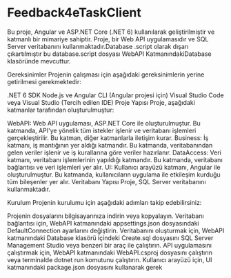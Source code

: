 # Feedback4eTaskClient

Bu proje, Angular ve ASP.NET Core (.NET 6) kullanılarak geliştirilmiştir ve katmanlı bir mimariye sahiptir. Proje, bir Web API uygulamasıdır ve SQL Server veritabanını kullanmaktadır.Database .script olarak dışarı çıkartılmıştır bu database.script dosyası WebAPI KatmanındakiDatabase klasöründe mevcuttur.

Gereksinimler
Projenin çalışması için aşağıdaki gereksinimlerin yerine getirilmesi gerekmektedir:

.NET 6 SDK
Node.js ve Angular CLI (Angular projesi için)
Visual Studio Code veya Visual Studio (Tercih edilen IDE)
Proje Yapısı
Proje, aşağıdaki katmanlar tarafından oluşturulmuştur:

WebAPI: Web API uygulaması, ASP.NET Core ile oluşturulmuştur. Bu katmanda, API'ye yönelik tüm istekler işlenir ve veritabanı işlemleri gerçekleştirilir. Bu katman, diğer katmanlarla iletişim kurar.
Business: İş katmanı, iş mantığının yer aldığı katmandır. Bu katmanda, veritabanından gelen veriler işlenir ve iş kurallarına göre veriler hazırlanır.
DataAccess: Veri katmanı, veritabanı işlemlerinin yapıldığı katmandır. Bu katmanda, veritabanı bağlantısı ve veri işlemleri yer alır.
UI: Kullanıcı arayüzü katmanı, Angular ile oluşturulmuştur. Bu katmanda, kullanıcıların uygulama ile etkileşim kurduğu tüm bileşenler yer alır.
Veritabanı Yapısı
Proje, SQL Server veritabanını kullanmaktadır.


Kurulum
Projenin kurulumu için aşağıdaki adımları takip edebilirsiniz:

Projenin dosyalarını bilgisayarınıza indirin veya kopyalayın.
Veritabanı bağlantısı için, WebAPI katmanındaki appsettings.json dosyasındaki DefaultConnection ayarlarını değiştirin.
Veritabanını oluşturmak için, WebAPI katmanındaki Database klasörü içindeki Create.sql dosyasını SQL Server Management Studio veya benzeri bir araç ile çalıştırın.
API uygulamasını çalıştırmak için, WebAPI katmanındaki WebAPI.csproj dosyasını çalıştırın veya terminalde dotnet run komutunu çalıştırın.
Kullanıcı arayüzü için, UI katmanındaki package.json dosyasını kullanarak gerek

